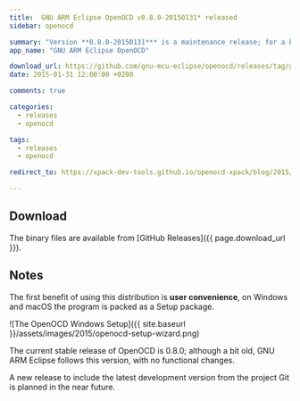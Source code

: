 ```yaml
---
title:  GNU ARM Eclipse OpenOCD v0.8.0-20150131* released
sidebar: openocd

summary: "Version **0.8.0-20150131*** is a maintenance release; for a better integrations with the GNU ARM Eclipse debug plug-ins, the new distribution of OpenOCD was moved to a subproject named **GNU ARM Eclipse OpenOCD**."
app_name: "GNU ARM Eclipse OpenOCD"

download_url: https://github.com/gnu-mcu-eclipse/openocd/releases/tag/gae-0.8.0-20150131/
date: 2015-01-31 12:00:00 +0200

comments: true

categories:
  - releases
  - openocd

tags:
  - releases
  - openocd

redirect_to: https://xpack-dev-tools.github.io/openocd-xpack/blog/2015/01/31/openocd-v0.8.0-20150131-released

---
```


## Download

The binary files are available from [GitHub Releases]({{ page.download_url }}).

## Notes

The first benefit of using this distribution is **user convenience**, on Windows and macOS the program is packed as a Setup package.

![The OpenOCD Windows Setup]({{ site.baseurl }}/assets/images/2015/openocd-setup-wizard.png)

The current stable release of OpenOCD is 0.8.0; although a bit old, GNU ARM Eclipse follows this version, with no functional changes.

A new release to include the latest development version from the project Git is planned in the near future.
